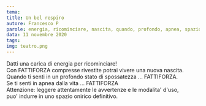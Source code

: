 ```yaml
---
tema:
title: Un bel respiro
autore: Francesco P
parole: energia, ricominciare, nascita, quando, profondo, apnea, spazio, onirico
data: 11 novembre 2020
tags: 
img: teatro.png
---
```

Datti una carica di energia per ricominciare!  
Con FATTIFORZA compresse rivestite potrai vivere una nuova nascita.  
Quando ti senti in un profondo stato di spossatezza ... FATTIFORZA.  
Se ti senti in apnea dalla vita ... FATTIFORZA  
Attenzione: leggere attentamente le avvertenze e le modalita' d'uso,  
puo' indurre in uno spazio onirico definitivo.
